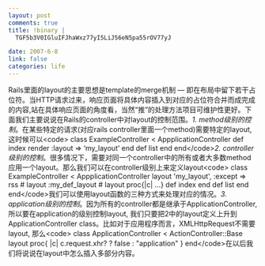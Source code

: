 ```yaml
--- 
layout: post
comments: true
title: !binary |
  TGF5b3V0IGluIFJhaWxz77yI5LiJ56eN5pa55rOV77yJ

date: 2007-6-8
link: false
categories: life
---
```

Rails里面的layout的主要思想是template的merge机制 — 即在布局中留下若干占位符。当HTTP请求过来，响应页面将具体内容插入到对应的占位符合并而成完成的内容,站在具体响应页面的角度看，当然“推”的处理方法项目可维护性更好。下面我们主要说说在Rails的controller中对layout的控制范围。*1. method级别的控制*。在某些特定的请求(对应rails controller里面一个method)需要特定的layout, 这时候可以&lt;code&gt;    class ExampleController &lt; AppplicationController       def index            render :layout =&gt; ‘my_layout’       end       def list       end    end&lt;/code&gt;*2. controller级别的控制*。很多情况下，需要对同一个controller中的所有或者大多数method应用一个layout。那么我们可以在controller级别上来定义layout&lt;code&gt;    class ExampleController &lt; AppplicationController       layout 'my_layout', :except =&gt; rss       # layout :my_def_layout       # layout proc{|c| …}        def index       end       def list       end    end&lt;/code&gt;我们可以使用layout函数的三种方式来处理对应的情况。*3. application级别的控制*。因为所有的controller都是继承于ApplicationController, 所以要在application的级别控制layout, 我们只要把2中的layout定义上升到ApplicationController class。比如对于应用程序而言，XMLHttpRequest不需要layout, 那么&lt;code&gt;    class ApplicationController &lt; ActionController::Base      layout proc{ |c| c.request.xhr? ? false : &quot;application&quot; }    end&lt;/code&gt;在以后我们将说说在layout中怎么插入多部分内容。
